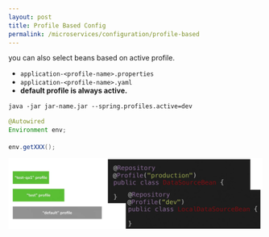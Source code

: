```yaml
---
layout: post
title: Profile Based Config
permalink: /microservices/configuration/profile-based
---
```


you can also select beans based on active profile.
- `application-<profile-name>.properties`
- `application-<profile-name>.yaml`
- **default profile is always active.**

```
java -jar jar-name.jar --spring.profiles.active=dev
```
```java
@Autowired
Environment env;

env.getXXX();
```

![](https://github.com/arpit04tripathi/files-cdn/raw/cdn/webservices/microservices/config-env-specific.png)
